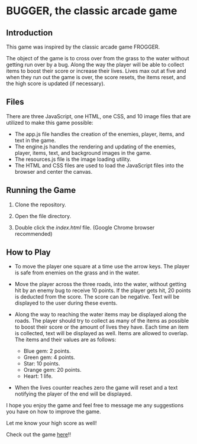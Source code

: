BUGGER, the classic arcade game
===============================

## Introduction

This game was inspired by the classic arcade game FROGGER.

The object of the game is to cross over from the grass to the water without getting run over by a bug.
Along the way the player will be able to collect items to boost their score or increase their lives.
Lives max out at five and when they run out the game is over, the score resets, the items reset, and the high score is updated (if necessary).

## Files

There are three JavaScript, one HTML, one CSS, and 10 image files that are utilized to make this game possible:
* The app.js file handles the creation of the enemies, player, items, and text in the game.
* The engine.js handles the rendering and updating of the enemies, player, items, text, and background images in the game.
* The resources.js file is the image loading utility.
* The HTML and CSS files are used to load the JavaScript files into the browser and center the canvas.

## Running the Game

1. Clone the repository.

2. Open the file directory.

3. Double click the *index.html* file. (Google Chrome browser recommended)

## How to Play

* To move the player one square at a time use the arrow keys. The player is safe from enemies on the grass and in the water.

* Move the player across the three roads, into the water, without getting hit by an enemy bug to receive 10 points. If the player gets hit, 20 points is deducted from the score. The score can be negative. Text will be displayed to the user during these events.

* Along the way to reaching the water items may be displayed along the roads. The player should try to collect as many of the items as possible to boost their score or the amount of lives they have. Each time an item is collected, text will be displayed as well. Items are allowed to overlap. The items and their values are as follows:

	* Blue gem: 2 points.
	* Green gem: 4 points.
	* Star: 10 points.
	* Orange gem: 20 points.
	* Heart: 1 life. 

* When the lives counter reaches zero the game will reset and a text notifying the player of the end will be displayed. 

I hope you enjoy the game and feel free to message me any suggestions you have on how to improve the game.

Let me know your high score as well!

Check out the game [here](https://hernanal.github.io/BuggerArcadeGame)!!


